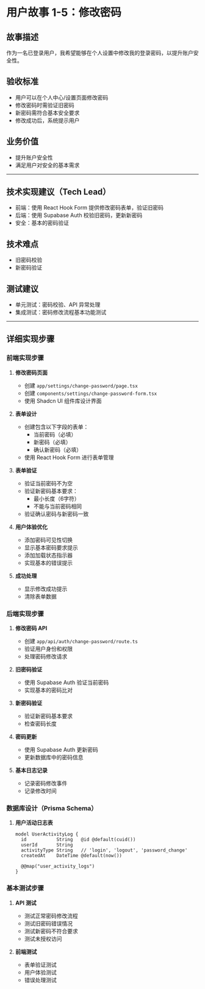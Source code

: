 # 用户故事 1-5：修改密码

## 故事描述

作为一名已登录用户，我希望能够在个人设置中修改我的登录密码，以提升账户安全性。

## 验收标准

- 用户可以在个人中心/设置页面修改密码
- 修改密码时需验证旧密码
- 新密码需符合基本安全要求
- 修改成功后，系统提示用户

## 业务价值

- 提升账户安全性
- 满足用户对安全的基本需求

---

## 技术实现建议（Tech Lead）

- 前端：使用 React Hook Form 提供修改密码表单，验证旧密码
- 后端：使用 Supabase Auth 校验旧密码，更新新密码
- 安全：基本的密码验证

## 技术难点

- 旧密码校验
- 新密码验证

## 测试建议

- 单元测试：密码校验、API 异常处理
- 集成测试：密码修改流程基本功能测试

---

## 详细实现步骤

### 前端实现步骤

1. **修改密码页面**
   - 创建 `app/settings/change-password/page.tsx`
   - 创建 `components/settings/change-password-form.tsx`
   - 使用 Shadcn UI 组件库设计界面

2. **表单设计**
   - 创建包含以下字段的表单：
     - 当前密码（必填）
     - 新密码（必填）
     - 确认新密码（必填）
   - 使用 React Hook Form 进行表单管理

3. **表单验证**
   - 验证当前密码不为空
   - 验证新密码基本要求：
     - 最小长度（6字符）
     - 不能与当前密码相同
   - 验证确认密码与新密码一致

4. **用户体验优化**
   - 添加密码可见性切换
   - 显示基本密码要求提示
   - 添加加载状态指示器
   - 实现基本的错误提示

5. **成功处理**
   - 显示修改成功提示
   - 清除表单数据

### 后端实现步骤

1. **修改密码 API**
   - 创建 `app/api/auth/change-password/route.ts`
   - 验证用户身份和权限
   - 处理密码修改请求

2. **旧密码验证**
   - 使用 Supabase Auth 验证当前密码
   - 实现基本的密码比对

3. **新密码验证**
   - 验证新密码基本要求
   - 检查密码长度

4. **密码更新**
   - 使用 Supabase Auth 更新密码
   - 更新数据库中的密码信息

5. **基本日志记录**
   - 记录密码修改事件
   - 记录修改时间

### 数据库设计（Prisma Schema）

1. **用户活动日志表**
   ```prisma
   model UserActivityLog {
     id           String   @id @default(cuid())
     userId       String
     activityType String   // 'login', 'logout', 'password_change'
     createdAt    DateTime @default(now())
     
     @@map("user_activity_logs")
   }
   ```

### 基本测试步骤

1. **API 测试**
   - 测试正常密码修改流程
   - 测试旧密码错误情况
   - 测试新密码不符合要求
   - 测试未授权访问

2. **前端测试**
   - 表单验证测试
   - 用户体验测试
   - 错误处理测试

